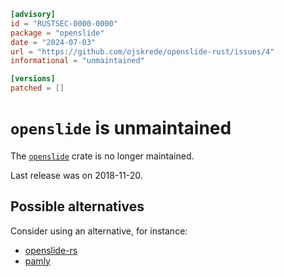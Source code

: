 ```toml
[advisory]
id = "RUSTSEC-0000-0000"
package = "openslide"
date = "2024-07-03"
url = "https://github.com/ojskrede/openslide-rust/issues/4"
informational = "unmaintained"

[versions]
patched = []
```

# `openslide` is unmaintained

The [`openslide`](https://crates.io/crates/openslide) crate is no longer maintained.

Last release was on 2018-11-20.

## Possible alternatives

Consider using an alternative, for instance:

- [openslide-rs](https://crates.io/crates/openslide-rs)
- [pamly](https://crates.io/crates/pamly)
